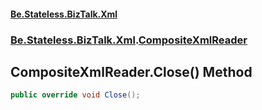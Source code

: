 #### [Be.Stateless.BizTalk.Xml](README.md 'README')
### [Be.Stateless.BizTalk.Xml](Be.Stateless.BizTalk.Xml.md 'Be.Stateless.BizTalk.Xml').[CompositeXmlReader](CompositeXmlReader.md 'Be.Stateless.BizTalk.Xml.CompositeXmlReader')

## CompositeXmlReader.Close() Method

```csharp
public override void Close();
```
